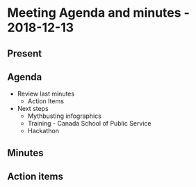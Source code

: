 # Meeting Agenda and minutes - 2018-12-13

## Present

## Agenda

* Review last minutes
  * Action Items
* Next steps
  * Mythbusting infographics
  * Training - Canada School of Public Service
  * Hackathon

## Minutes

## Action items
